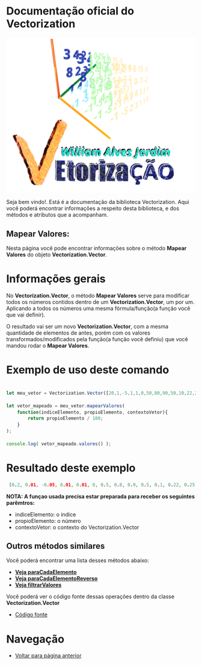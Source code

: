 # Documentação oficial do Vectorization
![Logo do projeto](https://github.com/WilliamJardim/Vectorization/blob/main/imagens/logo512x512.png)

Seja bem vindo!. Está é a documentação da biblioteca Vectorization.
Aqui você poderá encontrar informações a respeito desta biblioteca, e dos métodos e atributos que a acompanham.

## Mapear Valores:
Nesta página você pode encontrar informações sobre o método **Mapear Valores** do objeto **Vectorization.Vector**.

# Informações gerais
No **Vectorization.Vector**, o método **Mapear Valores** serve para modificar todos os números contidos dentro de um **Vectorization.Vector**, um por um. Aplicando a todos os números uma mesma fórmula/função(a função você que vai definir).

O resultado vai ser um novo **Vectorization.Vector**, com a mesma quantidade de elementos de antes, porém com os valores transformados/modificados pela função(a função você definiu) que você mandou rodar o **Mapear Valores**.

# Exemplo de uso deste comando
```javascript

let meu_vetor = Vectorization.Vector([20,1,-5,1,1,0,50,80,90,50,10,22,25,1,6,100]);

let vetor_mapeado = meu_vetor.mapearValores(
    function(indiceElemento, propioElemento, contextoVetor){
        return propioElemento / 100;
    }
);

console.log( vetor_mapeado.valores() );

```

# Resultado deste exemplo
```json
 [0.2, 0.01, -0.05, 0.01, 0.01, 0, 0.5, 0.8, 0.9, 0.5, 0.1, 0.22, 0.25, 0.01, 0.06, 1]
```

**NOTA: A funçao usada precisa estar preparada para receber os seguintes parêmtros:**
 - indiceElemento: o indice
 - propioElemento: o número
 - contextoVetor: o contexto do Vectorization.Vector

## Outros métodos similares
Você poderá encontrar uma lista desses métodos abaixo:

  - **[Veja paraCadaElemento](../ParaCadaElemento/page.md)** 
  - **[Veja paraCadaElementoReverso](../ParaCadaElementoReverso/page.md)**
  - **[Veja filtrarValores](../FiltrarValores/page.md)**

Você poderá ver o código fonte dessas operações dentro da classe **Vectorization.Vector**
* [Código fonte](https://github.com/WilliamJardim/Vectorization/blob/main/src/Vector.js)

# Navegação
* [Voltar para página anterior](../page.md)